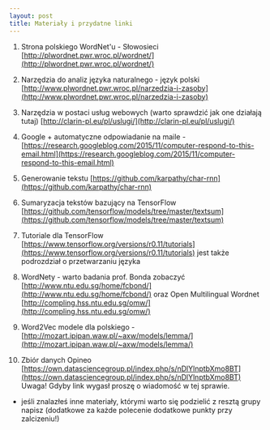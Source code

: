 ```yaml
---
layout: post
title: Materiały i przydatne linki
---
```


1. Strona polskiego WordNet'u - Słowosieci [http://plwordnet.pwr.wroc.pl/wordnet/](http://plwordnet.pwr.wroc.pl/wordnet/)

2. Narzędzia do analiz języka naturalnego - język polski [http://www.plwordnet.pwr.wroc.pl/narzedzia-i-zasoby](http://www.plwordnet.pwr.wroc.pl/narzedzia-i-zasoby)

3. Narzędzia w postaci usług webowych (warto sprawdzić jak one działają tutaj) [http://clarin-pl.eu/pl/uslugi/](http://clarin-pl.eu/pl/uslugi/)

4. Google + automatyczne odpowiadanie na maile - [https://research.googleblog.com/2015/11/computer-respond-to-this-email.html](https://research.googleblog.com/2015/11/computer-respond-to-this-email.html)

5. Generowanie tekstu [https://github.com/karpathy/char-rnn](https://github.com/karpathy/char-rnn)

6. Sumaryzacja tekstów bazujący na TensorFlow [https://github.com/tensorflow/models/tree/master/textsum](https://github.com/tensorflow/models/tree/master/textsum)

7. Tutoriale dla TensorFlow [https://www.tensorflow.org/versions/r0.11/tutorials](https://www.tensorflow.org/versions/r0.11/tutorials) jest także podrozdział o przetwarzaniu języka

8. WordNety - warto badania prof. Bonda zobaczyć [http://www.ntu.edu.sg/home/fcbond/](http://www.ntu.edu.sg/home/fcbond/) oraz Open Multilingual Wordnet [http://compling.hss.ntu.edu.sg/omw/](http://compling.hss.ntu.edu.sg/omw/)

9. Word2Vec modele dla polskiego - [http://mozart.ipipan.waw.pl/~axw/models/lemma/](http://mozart.ipipan.waw.pl/~axw/models/lemma/)

10. Zbiór danych Opineo [https://own.datasciencegroup.pl/index.php/s/nDlYlnptbXmo8BT](https://own.datasciencegroup.pl/index.php/s/nDlYlnptbXmo8BT) Uwaga! Gdyby link wygasł proszę o wiadomość w tej sprawie. 

* jeśli znalazłeś inne materiały, którymi warto się podzielić z resztą grupy napisz (dodatkowe za każde polecenie dodatkowe punkty przy zalcizeniu!)
